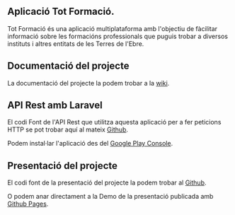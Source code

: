 ## Aplicació Tot Formació.

Tot Formació és una aplicació multiplataforma amb l'objectiu de fàcilitar informació sobre les formacións professionals que puguis trobar a diversos instituts i altres entitats de les Terres de l'Ebre.

## Documentació del projecte

La documentació del projecte la podem trobar a la [wiki](http://acacha.org/mediawiki/Usuari:TNicolae/App_formaci%C3%B3_TE).

## API Rest amb Laravel

El codi Font de l'API Rest que utilitza aquesta aplicació per a fer peticions HTTP se pot trobar aquí al mateix [Github](https://github.com/nicolaeturcan/trainingresourceapp).

Podem instal·lar l'aplicació des del [Google Play Console](https://play.google.com/store/apps/details?id=com.iesebre.dam2.pa201415.formapp).

## Presentació del projecte
El codi font de la presentació del projecte la podem trobar al [Github](https://github.com/nicolaeturcan/TrainingResourcePresentation/tree/gh-pages).

O podem anar directament a la Demo de la presentació publicada amb [Github Pages](http://nicolaeturcan.github.io/TrainingResourcePresentation/#/).





